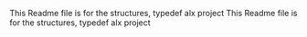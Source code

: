 This Readme file is for the structures, typedef alx project This Readme file is for the structures, typedef alx project 
